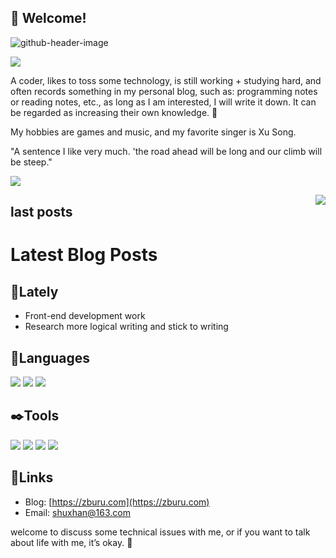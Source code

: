 ## 👋 Welcome!

![github-header-image](https://user-images.githubusercontent.com/65840178/177504957-17c30403-bdf0-49e6-9105-6954a9ddf0c5.png)

![](https://komarev.com/ghpvc/?username=anghunk&color=dc143c)

A coder, likes to toss some technology, is still working + studying hard, and often records something in my personal blog, such as: programming notes or reading notes, etc., as long as I am interested, I will write it down. It can be regarded as increasing their own knowledge. 📖

My hobbies are games and music, and my favorite singer is Xu Song.

"A sentence I like very much. 'the road ahead will be long and our climb will be steep."

<p><img src="https://github-readme-stats.vercel.app/api/top-langs/?username=zburu&layout=compact"><p>
<div style="float:right">
<img src="https://github-readme-stats.vercel.app/api?username=zburu&show_icons=true&theme=tokyonight">
</div>

## last posts

# Latest Blog Posts
<!-- BLOG-POST-LIST:START -->
<!-- BLOG-POST-LIST:END -->

## 💭Lately

* Front-end development work
* Research more logical writing and stick to writing

## 💬Languages

![](https://img.shields.io/badge/Javascript-Learning-0066B8?style=flat-square&logo=HTML5&logoColor=ffffff) 
![](https://img.shields.io/badge/Vue-Learning-0066B8?style=flat-square&logo=PHP&logoColor=ffffff) 
![](https://img.shields.io/badge/PHP-Learning-0066B8?style=flat-square&logo=Cplusplus&logoColor=ffffff) 

## ✒️Tools

[![](https://img.shields.io/badge/Windows-11-2376bc?style=flat-square&logo=windows&logoColor=ffffff)](https://www.microsoft.com/windows/) [![](https://img.shields.io/badge/Redmi-k50-FF6A00?style=flat-square&logo=iqoo&logoColor=ffffff)](https://www.mi.com/) [![](https://img.shields.io/badge/VisualStudio-Code-0066B8?style=flat-square&logo=VisualStudio&logoColor=ffffff)](https://code.visualstudio.com/) [![](https://img.shields.io/badge/Chrome-Surf-0066B8?style=flat-square&logo=MicrosoftEdge&logoColor=ffffff)](https://www.google.cn/chrome/)

## 🔗Links

* Blog: [https://zburu.com](https://zburu.com)
* Email: [shuxhan@163.com](mailto:shuxhan@163.com)

welcome to discuss some technical issues with me, or if you want to talk about life with me, it’s okay. 💬
